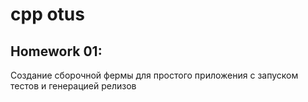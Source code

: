 # cpp otus

## Homework 01:
Cоздание сборочной фермы для простого приложения c запуском тестов и генерацией релизов